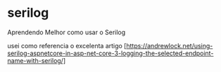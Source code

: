 # serilog
Aprendendo Melhor como usar o Serilog

usei como referencia o excelenta artigo [https://andrewlock.net/using-serilog-aspnetcore-in-asp-net-core-3-logging-the-selected-endpoint-name-with-serilog/]
